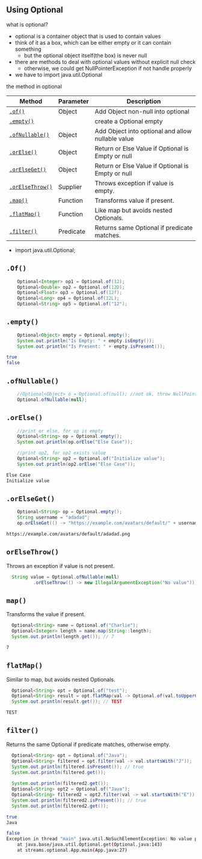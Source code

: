 ## Using Optional

what is optional?

- optional is a container object that is used to contain values
- think of it as a box, which can be either empty or it can contain something
    - but the optional object itself(the box) is never null
- there are methods to deal with optional values without explicit null check
    - otherwise, we could get NullPointerException if not handle properly
- we have to import java.util.Optional

the method in optional

| Method                           | Parameter | Description                                       |                                                                
|----------------------------------|-----------|---------------------------------------------------|
| [`.of()`](#of)                   | Object    | Add Object non-null into optional                 |
| [`.empty()`](#empty)             |           | create a Optional empty                           |
| [`.ofNullable()`](#ofNullable)   | Object    | Add Object into optional and allow nullable value |
| [`.orElse()`](#orElse)           | Object    | Return or Else Value if Optional is Empty or null |
| [`.orElseGet()`](#orElseGet)     | Object    | Return or Else Value if Optional is Empty or null |
| [`.orElseThrow()`](#orelsethrow) | Supplier  | Throws exception if value is empty.               |                                       |
| [`.map()`](#map)                 | Function  | Transforms value if present.                      |                                       |
| [`.flatMap()`](#flatmap)         | Function  | Like map but avoids nested Optionals.             |                                       |
| [`.filter()`](#filter)           | Predicate | Returns same Optional if predicate matches.       |                                       |

- import java.util.Optional;

## `.Of()`

```java
    Optional<Integer> op1 = Optional.of(12);
    Optional<Double> op2 = Optional.of(12D);
    Optional<Float> op3 = Optional.of(12f);
    Optional<Long> op4 = Optional.of(12L);
    Optional<String> op5 = Optional.of("12");

```

## `.empty()`

```java
    Optional<Object> empty = Optional.empty();
    System.out.println("Is Empty: " + empty.isEmpty());
    System.out.println("Is Present: " + empty.isPresent());
```

```bash
true
false
```

## `.ofNullable()`

```java
    //Optional<Object> o = Optional.of(null); //not ok, throw NullPointerException
    Optional.ofNullable(null);

```

## `.orElse()`

```java
    //print or else, for op is empty
    Optional<String> op = Optional.empty();
    System.out.println(op.orElse("Else Case"));

    //print op2, for op2 exists value
    Optional<String> op2 = Optional.of("Initialize value");
    System.out.println(op2.orElse("Else Case"));
```

```bash
Else Case
Initialize value
```

## `.orElseGet()`

```java
    Optional<String> op = Optional.empty();
    String username = "adadad";
    op.orElseGet(() -> "https://example.com/avatars/default/" + username + ".png");

```

```bash
https://example.com/avatars/default/adadad.png
```

## `orElseThrow()`

Throws an exception if value is not present.

```java
  String value = Optional.ofNullable(null)
          .orElseThrow(() -> new IllegalArgumentException("No value"));
```

## `map()`

Transforms the value if present.

```java
  Optional<String> name = Optional.of("Charlie");
  Optional<Integer> length = name.map(String::length);
  System.out.println(length.get()); // 7
```
```bash
7
```

## `flatMap()`

Similar to map, but avoids nested Optionals.

```java
  Optional<String> opt = Optional.of("test");
  Optional<String> result = opt.flatMap(val -> Optional.of(val.toUpperCase()));
  System.out.println(result.get()); // TEST
```
```bash
TEST
```

## `filter()`

Returns the same Optional if predicate matches, otherwise empty.

```java
  Optional<String> opt = Optional.of("Java");
  Optional<String> filtered = opt.filter(val -> val.startsWith("J"));
  System.out.println(filtered.isPresent()); // true
  System.out.println(filtered.get());
  
  System.out.println(filtered2.get()); 
  Optional<String> opt2 = Optional.of("Java");
  Optional<String> filtered2 = opt2.filter(val -> val.startsWith("E"));
  System.out.println(filtered2.isPresent()); // true
  System.out.println(filtered2.get());
```
```bash
true
Java

false
Exception in thread "main" java.util.NoSuchElementException: No value present
	at java.base/java.util.Optional.get(Optional.java:143)
	at streams.optional.App.main(App.java:27)

```